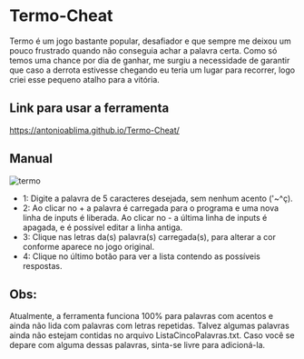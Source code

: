 # Termo-Cheat

Termo é um jogo bastante popular, desafiador e que sempre me deixou um pouco frustrado quando não conseguia achar a palavra certa. Como só temos uma chance por dia de ganhar, me surgiu a necessidade de garantir que caso a derrota estivesse chegando eu teria um lugar para recorrer, logo criei esse pequeno atalho para a vitória.

## Link para usar a ferramenta
https://antonioablima.github.io/Termo-Cheat/

## Manual

![termo](https://github.com/AntonioABLima/Termo-Cheat/assets/104531655/ab9552fd-638f-48c4-86d5-fea806e24dd7)


- 1: Digite a palavra de 5 caracteres desejada, sem nenhum acento ('~^ç).
- 2: Ao clicar no + a palavra é carregada para o programa e uma nova linha de inputs é liberada. Ao clicar no - a última linha de inputs é apagada, e é possível editar a linha antiga.
- 3: Clique nas letras da(s) palavra(s) carregada(s), para alterar a cor conforme aparece no jogo original.
- 4: Clique no último botão para ver a lista contendo as possíveis respostas.

## Obs:
Atualmente, a ferramenta funciona 100% para palavras com acentos e ainda não lida com palavras com letras repetidas. Talvez algumas palavras ainda não estejam contidas no arquivo ListaCincoPalavras.txt. Caso você se depare com alguma dessas palavras, sinta-se livre para adicioná-la.
